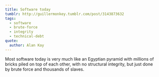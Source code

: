 ```yaml
---
title: Software today
tumblr: http://guillermonkey.tumblr.com/post/3143873632
tags:
  - software
  - brute-force
  - integrity
  - technical-debt
quote:
  author: Alan Kay
---
```


Most software today is very much like an Egyptian pyramid with millions of bricks piled on top of each other, with no structural integrity, but just done by brute force and thousands of slaves.
